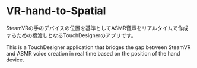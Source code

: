 # VR-hand-to-Spatial
SteamVRの手のデバイスの位置を基準としてASMR音声をリアルタイムで作成するための橋渡しとなるTouchDesignerのアプリです。

This is a TouchDesigner application that bridges the gap between SteamVR and ASMR voice creation in real time based on the position of the hand device.
